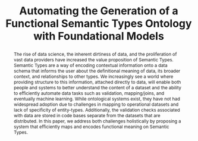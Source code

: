 ---
title: "Automating the Generation of a Functional Semantic Types Ontology with Foundational Models"
link: "https://arxiv.org/abs/2402.17882"
authors: "Sachin Konan, et al."
venue: "ACL"
year: 2024
abstract: "The rise of data science, the inherent dirtiness of data, and the proliferation of vast data providers have increased the value proposition of Semantic Types. Semantic Types are a way of encoding contextual information onto a data schema that informs the user about the definitional meaning of data, its broader context, and relationships to other types. We increasingly see a world where providing structure to this information, attached directly to data, will enable both people and systems to better understand the content of a dataset and the ability to efficiently automate data tasks such as validation, mapping/joins, and eventually machine learning. While ontological systems exist, they have not had widespread adoption due to challenges in mapping to operational datasets and lack of specificity of entity-types. Additionally, the validation checks associated with data are stored in code bases separate from the datasets that are distributed. In this paper, we address both challenges holistically by proposing a system that efficiently maps and encodes functional meaning on Semantic Types."
---